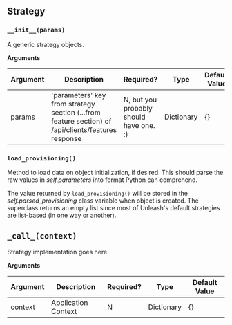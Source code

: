 ## Strategy

### `__init__(params)`

A generic strategy objects.

**Arguments**

Argument | Description | Required? |  Type |  Default Value|
---------|-------------|-----------|-------|---------------|
params   | 'parameters' key from strategy section (...from feature section) of /api/clients/features response | N, but you probably should have one. :) | Dictionary | {} |

### `load_provisioning()`

Method to load data on object initialization, if desired.  This should parse the raw values in _self.parameters_ into format Python can comprehend.

The value returned by `load_provisioning()` will be stored in the _self.parsed_provisioning_ class variable when object is created.  The superclass returns an empty list since most of Unleash's default strategies are list-based (in one way or another).

## `_call_(context)`
Strategy implementation goes here.

**Arguments**

Argument | Description | Required? |  Type |  Default Value|
---------|-------------|-----------|-------|---------------|
context   | Application Context | N | Dictionary | {} |